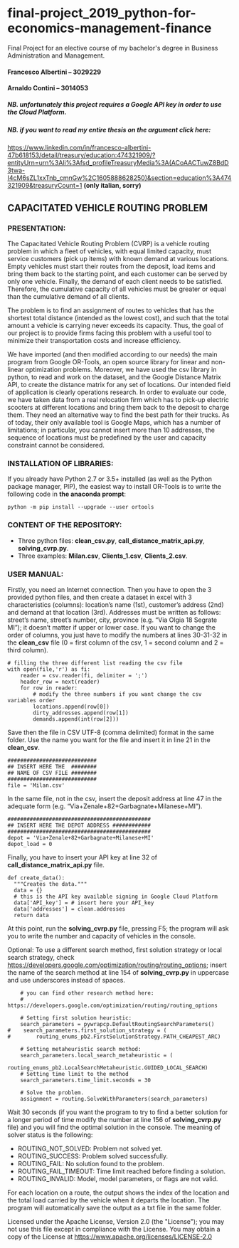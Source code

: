 # final-project_2019_python-for-economics-management-finance
Final Project for an elective course of my bachelor's degree in Business Administration and Management. 

#### Francesco Albertini – 3029229
#### Arnaldo Contini – 3014053

##### NB. unfortunately this project requires a Google API key in order to use the Cloud Platform.
##### NB. if you want to read my entire thesis on the argument click here:
https://www.linkedin.com/in/francesco-albertini-47b618153/detail/treasury/education:474321909/?entityUrn=urn%3Ali%3Afsd_profileTreasuryMedia%3A(ACoAACTuwZ8BdD3twa-I4cM6sZL1xxTnb_cmnGw%2C1605888628250)&section=education%3A474321909&treasuryCount=1
**(only italian, sorry)**

## CAPACITATED VEHICLE ROUTING PROBLEM

### PRESENTATION:

The Capacitated Vehicle Routing Problem (CVRP) is a vehicle routing problem in which a fleet of vehicles, with equal limited capacity, must service customers (pick up items) with known demand at various locations. Empty vehicles must start their routes from the deposit, load items and bring them back to the starting point, and each customer can be served by only one vehicle. Finally, the demand of each client needs to be satisfied. Therefore, the cumulative capacity of all vehicles must be greater or equal than the cumulative demand of all clients.

The problem is to find an assignment of routes to vehicles that has the shortest total distance (intended as the lowest cost), and such that the total amount a vehicle is carrying never exceeds its capacity. Thus, the goal of our project is to provide firms facing this problem with a useful tool to minimize their transportation costs and increase efficiency.

We have imported (and then modified according to our needs) the main program from Google OR-Tools, an open source library for linear and non-linear optimization problems. Moreover, we have used the csv library in python, to read and work on the dataset, and the Google Distance Matrix API, to create the distance matrix for any set of locations.
Our intended field of application is clearly operations research. In order to evaluate our code, we have taken data from a real relocation firm which has to pick-up electric scooters at different locations and bring them back to the deposit to charge them. They need an alternative way to find the best path for their trucks. As of today, their only available tool is Google Maps, which has a number of limitations; in particular, you cannot insert more than 10 addresses, the sequence of locations must be predefined by the user and capacity constraint cannot be considered.

### INSTALLATION OF LIBRARIES:

If you already have Python 2.7 or 3.5+ installed (as well as the Python package manager, PIP), the easiest way to install OR-Tools is to write the following code in **the anaconda prompt**:
```
python -m pip install --upgrade --user ortools
```

### CONTENT OF THE REPOSITORY:

- Three python files: **clean_csv.py**, **call_distance_matrix_api.py**, **solving_cvrp.py**.
- Three examples: **Milan.csv**, **Clients_1.csv**, **Clients_2.csv**.

### USER MANUAL:

Firstly, you need an Internet connection. Then you have to open the 3 provided python files, and then create a dataset in excel with 3 characteristics (columns): location’s name (1st), customer’s address (2nd) and demand at that location (3rd). Addresses must be written as follows: street’s name, street’s number, city, province (e.g. “Via Olgia 18 Segrate MI”); it doesn’t matter if upper or lower case. If you want to change the order of columns, you just have to modify the numbers at lines 30-31-32 in the **clean_csv** file (0 = first column of the csv, 1 = second column and 2 = third column).
```
# filling the three different list reading the csv file    
with open(file,'r') as fi:
    reader = csv.reader(fi, delimiter = ';')
    header_row = next(reader)
    for row in reader:
        # modify the three numbers if you want change the csv variables order
        locations.append(row[0])
        dirty_addresses.append(row[1])
        demands.append(int(row[2]))
```
Save then the file in CSV UTF-8 (comma delimited) format in the same folder. Use the name you want for the file and insert it in line 21 in the **clean_csv**.
```
############################
## INSERT HERE THE  ########
## NAME OF CSV FILE ########
############################
file = 'Milan.csv'
```
In the same file, not in the csv, insert the deposit address at line 47 in the adequate form (e.g. “Via+Zenale+82+Garbagnate+Milanese+MI”).
```
#############################################
## INSERT HERE THE DEPOT ADDRESS ############
#############################################
depot = 'Via+Zenale+82+Garbagnate+Milanese+MI'
depot_load = 0
```
Finally, you have to insert your API key at line 32 of **call_distance_matrix_api.py** file.
```
def create_data():
  """Creates the data."""
  data = {}
  # this is the API key available signing in Google Cloud Platform
  data['API_key'] = # insert here your API_key
  data['addresses'] = clean.addresses
  return data
```
At this point, run the **solving_cvrp.py** file, pressing F5; the program will ask you to write the number and capacity of vehicles in the console.

Optional: To use a different search method, first solution strategy or local search strategy, check https://developers.google.com/optimization/routing/routing_options; insert the name of the search method at line 154 of **solving_cvrp.py** in uppercase and use underscores instead of spaces.
```
    # you can find other research method here:
    # https://developers.google.com/optimization/routing/routing_options
    
    # Setting first solution heuristic:
    search_parameters = pywrapcp.DefaultRoutingSearchParameters()
#    search_parameters.first_solution_strategy = (
#        routing_enums_pb2.FirstSolutionStrategy.PATH_CHEAPEST_ARC)

    # Setting metaheuristic search method:
    search_parameters.local_search_metaheuristic = (
        routing_enums_pb2.LocalSearchMetaheuristic.GUIDED_LOCAL_SEARCH)
    # Setting time limit to the method
    search_parameters.time_limit.seconds = 30
    
    # Solve the problem.
    assignment = routing.SolveWithParameters(search_parameters)
```
Wait 30 seconds (if you want the program to try to find a better solution for a longer period of time modify the number at line 156 of **solving_cvrp.py** file) and you will find the optimal solution in the console. The meaning of solver status is the following:
- ROUTING_NOT_SOLVED: Problem not solved yet.
- ROUTING_SUCCESS: Problem solved successfully.
- ROUTING_FAIL: No solution found to the problem.
- ROUTING_FAIL_TIMEOUT: Time limit reached before finding a solution.
- ROUTING_INVALID: Model, model parameters, or flags are not valid.

For each location on a route, the output shows the index of the location and the total load carried by the vehicle when it departs the location. The program will automatically save the output as a txt file in the same folder.

Licensed under the Apache License, Version 2.0 (the "License"); you may not use this file except in compliance with the License. You may obtain a copy of the License at https://www.apache.org/licenses/LICENSE-2.0
